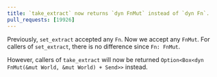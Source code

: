 ```yaml
---
title: `take_extract` now returns `dyn FnMut` instead of `dyn Fn`.
pull_requests: [19926]
---
```


Previously, `set_extract` accepted any `Fn`. Now we accept any `FnMut`. For callers of
`set_extract`, there is no difference since `Fn: FnMut`.

However, callers of `take_extract` will now be returned
`Option<Box<dyn FnMut(&mut World, &mut World) + Send>>` instead.
